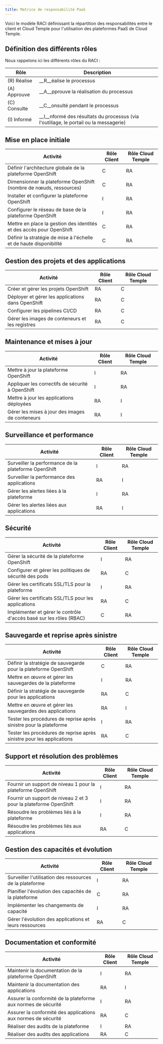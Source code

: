 ```yaml
---
title: Matrice de responsabilité PaaS
---
```


Voici le modèle RACI définissant la répartition des responsabilités entre le client et Cloud Temple pour l'utilisation des plateformes PaaS de Cloud Temple.

## Définition des différents rôles

Nous rappelons ici les différents rôles du RACI :

| Rôle         | Description                                                                           |
| ------------ | ------------------------------------------------------------------------------------- |
| (R) Réalise  | __R__éalise le processus                                                              |
| (A) Approuve | __A__pprouve la réalisation du processus                                              |
| (C) Consulte | __C__onsulté pendant le processus                                                     |
| (I) Informé  | __I__nformé des résultats du processus (via l'outillage, le portail ou la messagerie) |


## Mise en place initiale

| Activité                                                             | Rôle Client | Rôle Cloud Temple |
| -------------------------------------------------------------------- | ----------- | ----------------- |
| Définir l'architecture globale de la plateforme OpenShift            | C           | RA                |
| Dimensionner la plateforme OpenShift (nombre de nœuds, ressources)   | C           | RA                |
| Installer et configurer la plateforme OpenShift                      | I           | RA                |
| Configurer le réseau de base de la plateforme OpenShift              | I           | RA                |
| Mettre en place la gestion des identités et des accès pour OpenShift | C           | RA                |
| Définir la stratégie de mise à l'échelle et de haute disponibilité   | C           | RA                |

## Gestion des projets et des applications

| Activité                                          | Rôle Client | Rôle Cloud Temple |
| ------------------------------------------------- | ----------- | ----------------- |
| Créer et gérer les projets OpenShift              | RA          | C                 |
| Déployer et gérer les applications dans OpenShift | RA          | C                 |
| Configurer les pipelines CI/CD                    | RA          | C                 |
| Gérer les images de conteneurs et les registres   | RA          | C                 |

## Maintenance et mises à jour

| Activité                                         | Rôle Client | Rôle Cloud Temple |
| ------------------------------------------------ | ----------- | ----------------- |
| Mettre à jour la plateforme OpenShift            | I           | RA                |
| Appliquer les correctifs de sécurité à OpenShift | I           | RA                |
| Mettre à jour les applications déployées         | RA          | I                 |
| Gérer les mises à jour des images de conteneurs  | RA          | I                 |

## Surveillance et performance

| Activité                                             | Rôle Client | Rôle Cloud Temple |
| ---------------------------------------------------- | ----------- | ----------------- |
| Surveiller la performance de la plateforme OpenShift | I           | RA                |
| Surveiller la performance des applications           | RA          | I                 |
| Gérer les alertes liées à la plateforme              | I           | RA                |
| Gérer les alertes liées aux applications             | RA          | I                 |

## Sécurité

| Activité                                                           | Rôle Client | Rôle Cloud Temple |
| ------------------------------------------------------------------ | ----------- | ----------------- |
| Gérer la sécurité de la plateforme OpenShift                       | I           | RA                |
| Configurer et gérer les politiques de sécurité des pods            | RA          | C                 |
| Gérer les certificats SSL/TLS pour la plateforme                   | I           | RA                |
| Gérer les certificats SSL/TLS pour les applications                | RA          | C                 |
| Implémenter et gérer le contrôle d'accès basé sur les rôles (RBAC) | C           | RA                |

## Sauvegarde et reprise après sinistre

| Activité                                                              | Rôle Client | Rôle Cloud Temple |
| --------------------------------------------------------------------- | ----------- | ----------------- |
| Définir la stratégie de sauvegarde pour la plateforme OpenShift       | C           | RA                |
| Mettre en œuvre et gérer les sauvegardes de la plateforme             | I           | RA                |
| Définir la stratégie de sauvegarde pour les applications              | RA          | C                 |
| Mettre en œuvre et gérer les sauvegardes des applications             | RA          | I                 |
| Tester les procédures de reprise après sinistre pour la plateforme    | I           | RA                |
| Tester les procédures de reprise après sinistre pour les applications | RA          | C                 |

## Support et résolution des problèmes

| Activité                                                         | Rôle Client | Rôle Cloud Temple |
| ---------------------------------------------------------------- | ----------- | ----------------- |
| Fournir un support de niveau 1 pour la plateforme OpenShift      | I           | RA                |
| Fournir un support de niveau 2 et 3 pour la plateforme OpenShift | I           | RA                |
| Résoudre les problèmes liés à la plateforme                      | I           | RA                |
| Résoudre les problèmes liés aux applications                     | RA          | C                 |

## Gestion des capacités et évolution

| Activité                                                 | Rôle Client | Rôle Cloud Temple |
| -------------------------------------------------------- | ----------- | ----------------- |
| Surveiller l'utilisation des ressources de la plateforme | I           | RA                |
| Planifier l'évolution des capacités de la plateforme     | C           | RA                |
| Implémenter les changements de capacité                  | I           | RA                |
| Gérer l'évolution des applications et leurs ressources   | RA          | C                 |

## Documentation et conformité

| Activité                                                      | Rôle Client | Rôle Cloud Temple |
| ------------------------------------------------------------- | ----------- | ----------------- |
| Maintenir la documentation de la plateforme OpenShift         | I           | RA                |
| Maintenir la documentation des applications                   | RA          | I                 |
| Assurer la conformité de la plateforme aux normes de sécurité | I           | RA                |
| Assurer la conformité des applications aux normes de sécurité | RA          | C                 |
| Réaliser des audits de la plateforme                          | I           | RA                |
| Réaliser des audits des applications                          | RA          | C                 |